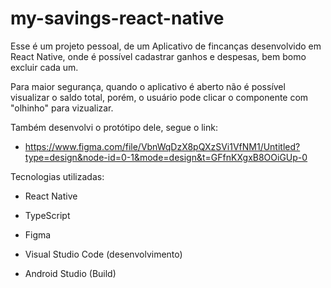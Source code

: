 # my-savings-react-native

Esse é um projeto pessoal, de um Aplicativo de fincanças desenvolvido em React Native, onde é possível cadastrar ganhos e despesas, bem bomo excluir cada um.

Para maior segurança, quando o aplicativo é aberto não é possível visualizar o saldo total, porém, o usuário pode clicar o componente com "olhinho" para vizualizar.

Também desenvolvi o protótipo dele, segue o link:
- https://www.figma.com/file/VbnWqDzX8pQXzSVi1VfNM1/Untitled?type=design&node-id=0-1&mode=design&t=GFfnKXgxB8OOiGUp-0

Tecnologias utilizadas:
- React Native
- TypeScript
- Figma

- Visual Studio Code (desenvolvimento)
- Android Studio (Build)
